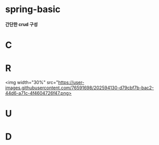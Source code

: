 # spring-basic


#### 간단한 crud 구성



# C

  
  



# R

  <img width="30%" src="https://user-images.githubusercontent.com/76591698/202594130-d79cbf7b-bac2-44d6-a71c-4f4604726f47.png>




# U





# D
